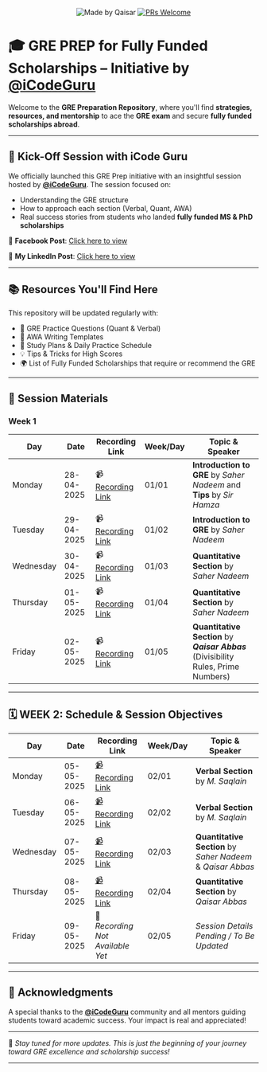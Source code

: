 <div align="center">

![Made by Qaisar](https://img.shields.io/badge/Made%20by-Qaisar%20Abbas-blueviolet)
[![PRs Welcome](https://img.shields.io/badge/PRs-welcome-brightgreen.svg?style=flat-square)](http://makeapullrequest.com)

</div>

# 🎓 GRE PREP for Fully Funded Scholarships – Initiative by [@iCodeGuru](https://www.facebook.com/photo?fbid=1280869364044541&set=a.260463502751804)

Welcome to the **GRE Preparation Repository**, where you'll find **strategies, resources, and mentorship** to ace the **GRE exam** and secure **fully funded scholarships abroad**.

---

## 🚀 Kick-Off Session with iCode Guru

We officially launched this GRE Prep initiative with an insightful session hosted by **[@iCodeGuru](https://www.facebook.com/iCodeguru)**. The session focused on:

* Understanding the GRE structure
* How to approach each section (Verbal, Quant, AWA)
* Real success stories from students who landed **fully funded MS & PhD scholarships**

🎥 **Facebook Post**: [Click here to view](https://www.facebook.com/photo?fbid=1280869364044541&set=a.260463502751804)

🎥 **My LinkedIn Post**: [Click here to view](https://www.linkedin.com/feed/update/urn:li:activity:7321533184330870785/)

---

## 📚 Resources You'll Find Here

This repository will be updated regularly with:

* 📄 GRE Practice Questions (Quant & Verbal)
* 🧠 AWA Writing Templates
* 📝 Study Plans & Daily Practice Schedule
* 💡 Tips & Tricks for High Scores
* 🌍 List of Fully Funded Scholarships that require or recommend the GRE

---

## 🧾 Session Materials
### Week 1
| Day       | Date       | Recording Link         | Week/Day | Topic & Speaker                                                       |
| --------- | ---------- | ---------------------- | -------- | --------------------------------------------------------------------- |
| Monday    | 28-04-2025 | 📹[Recording Link](https://www.facebook.com/iCodeguru/videos/1213629713507782/) | 01/01    | **Introduction to GRE** by *Saher Nadeem* and **Tips** by *Sir Hamza* |
| Tuesday   | 29-04-2025 | 📹[Recording Link](https://www.facebook.com/iCodeguru/videos/474451895693755/) | 01/02    | **Introduction to GRE** by *Saher Nadeem*                             |
| Wednesday | 30-04-2025 | 📹[Recording Link](https://www.facebook.com/iCodeguru/videos/9719853561413247/) | 01/03    | **Quantitative Section** by *Saher Nadeem*                            |
| Thursday  | 01-05-2025 | 📹[Recording Link](https://www.facebook.com/iCodeguru/videos/1325278021914131/) | 01/04    | **Quantitative Section** by *Saher Nadeem*                            |
| Friday    | 02-05-2025 | 📹[Recording Link](https://www.facebook.com/iCodeguru/videos/743249154691891/) | 01/05    | **Quantitative Section** by ***Qaisar Abbas***<br> (Divisibility Rules, Prime Numbers)                            |

---

## 🗓️ WEEK 2: Schedule & Session Objectives

| Day       | Date        | Recording Link     | Week/Day | Topic & Speaker                                |
|-----------|-------------|--------------------|----------|------------------------------------------------|
| Monday    | 05-05-2025  | [📹 Recording Link](https://www.facebook.com/iCodeguru/videos/1384073866121529/) | 02/01   | **Verbal Section** by *M. Saqlain*             |
| Tuesday   | 06-05-2025  | [📹 Recording Link](https://www.facebook.com/iCodeguru/videos/2084698832053073/) | 02/02   | **Verbal Section** by *M. Saqlain*             |
| Wednesday | 07-05-2025  | [📹 Recording Link](https://www.facebook.com/iCodeguru/videos/1041939434501629/) | 02/03   | **Quantitative Section** by *Saher Nadeem* & *Qaisar Abbas* |
| Thursday  | 08-05-2025  | [📹 Recording Link](https://www.facebook.com/iCodeguru/videos/672796318944383/) | 02/04   | **Quantitative Section** by *Qaisar Abbas*     |
| Friday    | 09-05-2025  | 🔴 *Recording Not Available Yet* | 02/05   | *Session Details Pending / To Be Updated*      |

---

## 🙌 Acknowledgments

A special thanks to the **[@iCodeGuru](https://www.facebook.com/icodeguru)** community and all mentors guiding students toward academic success. Your impact is real and appreciated!

---

📌 *Stay tuned for more updates. This is just the beginning of your journey toward GRE excellence and scholarship success!*

---
